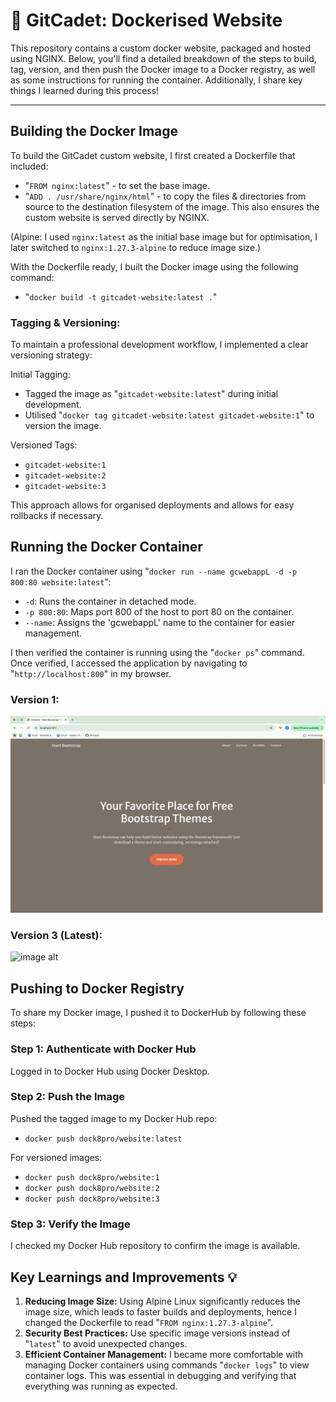 #  🐳 GitCadet: Dockerised Website

This repository contains a custom docker website, packaged and hosted using NGINX. Below, you'll find a detailed breakdown of the steps to build, tag, version, and then push the Docker image to a Docker registry, as well as some instructions for running the container. Additionally, I share key things I learned during this process!

---

## Building the Docker Image
To build the GitCadet custom website, I first created a Dockerfile that included:
- "`FROM nginx:latest`" - to set the base image. 
- "`ADD . /usr/share/nginx/html`" - to copy the files & directories from source to the destination filesystem of the image. This also ensures the custom website is served directly by NGINX.

(Alpine: I used `nginx:latest` as the initial base image but for optimisation, I later switched to `nginx:1.27.3-alpine` to reduce image size.)

With the Dockerfile ready, I built the Docker image using the following command:
- "`docker build -t gitcadet-website:latest .`" 

### Tagging & Versioning:
To maintain a professional development workflow, I implemented a clear versioning strategy:

Initial Tagging:
- Tagged the image as "`gitcadet-website:latest`" during initial development.
- Utilised "`docker tag gitcadet-website:latest gitcadet-website:1`" to version the image.

Versioned Tags:
- `gitcadet-website:1`
- `gitcadet-website:2`
- `gitcadet-website:3`

This approach allows for organised deployments and allows for easy rollbacks if necessary.

## Running the Docker Container

I ran the Docker container using "`docker run --name gcwebappL -d -p 800:80 website:latest`":
- `-d`: Runs the container in detached mode.
- `-p 800:80`: Maps port 800 of the host to port 80 on the container.
- `--name`: Assigns the 'gcwebappL' name to the container for easier management.

I then verified the container is running using the "`docker ps`" command. Once verified, I accessed the application by navigating to "`http://localhost:800`" in my browser.

### Version 1:
![image alt](https://github.com/GitCadet/gcwebapp-docker/blob/main/Screenshot%202025-01-21%20at%2014.14.40.png?raw=true)

### Version 3 (Latest):
![image alt](https://github.com/GitCadet/gcwebapp-docker/blob/main/Screenshot%202025-01-21%20at%2014.14.55%201.png?raw=true)
## Pushing to Docker Registry
To share my Docker image, I pushed it to DockerHub by following these steps:

### Step 1: Authenticate with Docker Hub
Logged in to Docker Hub using Docker Desktop.

### Step 2: Push the Image
Pushed the tagged image to my Docker Hub repo:
- `docker push dock8pro/website:latest`

For versioned images:
- `docker push dock8pro/website:1`
- `docker push dock8pro/website:2`
- `docker push dock8pro/website:3`
### Step 3: Verify the Image
I checked my Docker Hub repository to confirm the image is available.
## Key Learnings and Improvements 💡
1. **Reducing Image Size:** Using Alpine Linux significantly reduces the image size, which leads to faster builds and deployments, hence I changed the Dockerfile to read "`FROM nginx:1.27.3-alpine`".
2. **Security Best Practices:** Use specific image versions instead of "`latest`" to avoid unexpected changes.
3. **Efficient Container Management:** I became more comfortable with managing Docker containers using commands "`docker logs`" to view container logs. This was essential in debugging and verifying that everything was running as expected.
